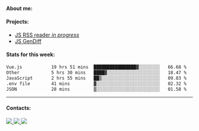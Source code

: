 #### About me:

#### Projects:
- [JS RSS reader *in progress*](https://github.com/GKoil/frontend-project-lvl3)
- [JS GenDiff](https://github.com/GKoil/GenDiff)

#### Stats for this week:
<!--START_SECTION:waka-->

```txt
Vue.js           19 hrs 51 mins  ████████████████▓░░░░░░░░   66.68 %
Other            5 hrs 30 mins   ████▓░░░░░░░░░░░░░░░░░░░░   18.47 %
JavaScript       2 hrs 55 mins   ██▒░░░░░░░░░░░░░░░░░░░░░░   09.83 %
.env file        41 mins         ▓░░░░░░░░░░░░░░░░░░░░░░░░   02.32 %
JSON             28 mins         ▒░░░░░░░░░░░░░░░░░░░░░░░░   01.58 %
```

<!--END_SECTION:waka-->
---
#### Contacts:

<a target='_blank' title='LinkedIn' href="https://www.linkedin.com/in/gkoil/">
  <img src="https://img.shields.io/badge/LinkedIn-0077B5?style=for-the-badge&logo=linkedin&logoColor=white" />
</a>
<a target='_blank' title='Telegram' href="https://t.me/gkoil">
  <img src="https://img.shields.io/badge/Telegram-2CA5E0?style=for-the-badge&logo=telegram&logoColor=white" />
</a>
<a target='_blank' title='Gmail' href="mailto: gk.grigorev@gmail.com">
  <img src="https://img.shields.io/badge/Gmail-D14836?style=for-the-badge&logo=gmail&logoColor=white" />
</a>

